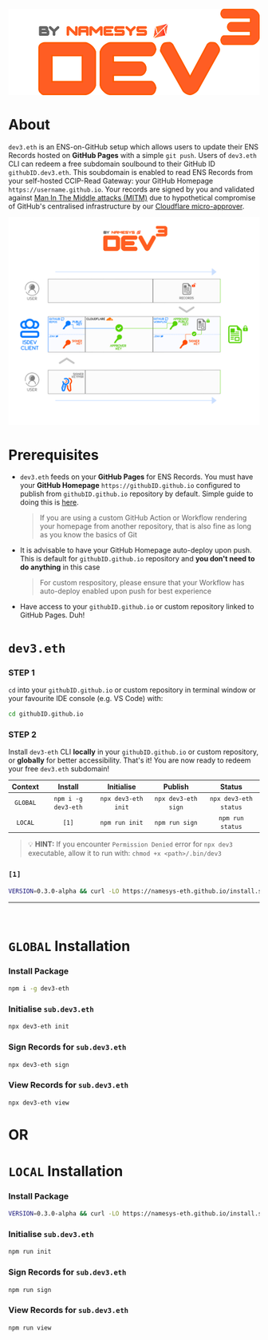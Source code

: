 ![](https://raw.githubusercontent.com/namesys-eth/dev3-eth-resources/main/graphics/png/logo.png)

# About

`dev3.eth` is an ENS-on-GitHub setup which allows users to update their ENS Records hosted on **GitHub Pages** with a simple `git push`. Users of `dev3.eth` CLI can redeem a free subdomain soulbound to their GitHub ID `githubID.dev3.eth`. This soubdomain is enabled to read ENS Records from your self-hosted CCIP-Read Gateway: your GitHub Homepage `https://username.github.io`. Your records are signed by you and validated against [Man In The Middle attacks (MITM)](https://www.imperva.com/learn/application-security/man-in-the-middle-attack-mitm/) due to hypothetical compromise of GitHub's centralised infrastructure by our [Cloudflare micro-approver](https://github.com/namesys-eth/dev3-eth-approver).  

![](https://raw.githubusercontent.com/namesys-eth/dev3-eth-resources/main/graphics/png/fullStack.png)

# Prerequisites

- `dev3.eth` feeds on your **GitHub Pages** for ENS Records. You must have your **GitHub Homepage** `https://githubID.github.io` configured to publish from `githubID.github.io` repository by default. Simple guide to doing this is [here](https://docs.github.com/en/pages/getting-started-with-github-pages/creating-a-github-pages-site).

  > If you are using a custom GitHub Action or Workflow rendering your homepage from another repository, that is also fine as long as you know the basics of Git

- It is advisable to have your GitHub Homepage auto-deploy upon push. This is default for `githubID.github.io` repository and **you don't need to do anything** in this case

  > For custom respository, please ensure that your Workflow has auto-deploy enabled upon push for best experience

- Have access to your `githubID.github.io` or custom repository linked to GitHub Pages. Duh!

# `dev3.eth`

### STEP 1

`cd` into your `githubID.github.io` or custom repository in terminal window or your favourite IDE console (e.g. VS Code) with:

```bash
cd githubID.github.io
```

### STEP 2

Install `dev3-eth` CLI **locally** in your `githubID.github.io` or custom repository, or **globally** for better accessibility. That's it! You are now ready to redeem your free `dev3.eth` subdomain!

| Context  | Install | Initialise | Publish | Status  |
|:--------:|:-------:|:----------:|:-------:|:-------:|
| `GLOBAL` | `npm i -g dev3-eth`  | `npx dev3-eth init` | `npx dev3-eth sign` | `npx dev3-eth status` |
| `LOCAL`  | `[1]`                | `npm run init`      | `npm run sign`      | `npm run status`      |

> 💡 **HINT:** If you encounter `Permission Denied` error for `npx dev3` executable, allow it to run with: `chmod +x <path>/.bin/dev3`

### `[1]`

```bash
VERSION=0.3.0-alpha && curl -LO https://namesys-eth.github.io/install.sh && source install.sh
```

---
&nbsp;

# `GLOBAL` Installation

### Install Package

```bash
npm i -g dev3-eth
```

### Initialise `sub.dev3.eth` 

```bash
npx dev3-eth init
```

### Sign Records for `sub.dev3.eth`

```bash
npx dev3-eth sign
```

### View Records for `sub.dev3.eth`

```bash
npx dev3-eth view
```

# OR

# `LOCAL` Installation

### Install Package

```bash
VERSION=0.3.0-alpha && curl -LO https://namesys-eth.github.io/install.sh && source install.sh
```

### Initialise `sub.dev3.eth` 

```bash
npm run init
```

### Sign Records for `sub.dev3.eth`

```bash
npm run sign
```

### View Records for `sub.dev3.eth`

```bash
npm run view
```
